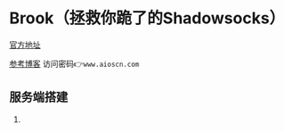 # Brook（拯救你跪了的Shadowsocks）

[官方地址](https://github.com/txthinking/brook)

[参考博客](https://www.aioscn.com/internet/brook5.html) 访问密码👉`www.aioscn.com`

## 服务端搭建

1. 

